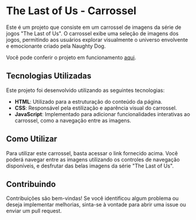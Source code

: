 # The Last of Us - Carrossel

Este é um projeto que consiste em um carrossel de imagens da série de jogos "The Last of Us". O carrossel exibe uma seleção de imagens dos jogos, permitindo aos usuários explorar visualmente o universo envolvente e emocionante criado pela Naughty Dog.

Você pode conferir o projeto em funcionamento [aqui](https://drey021.github.io/The-Last-of-us/).

## Tecnologias Utilizadas

Este projeto foi desenvolvido utilizando as seguintes tecnologias:

- **HTML**: Utilizado para a estruturação do conteúdo da página.
- **CSS**: Responsável pela estilização e aparência visual do carrossel.
- **JavaScript**: Implementado para adicionar funcionalidades interativas ao carrossel, como a navegação entre as imagens.

## Como Utilizar

Para utilizar este carrossel, basta acessar o link fornecido acima. Você poderá navegar entre as imagens utilizando os controles de navegação disponíveis, e desfrutar das belas imagens da série "The Last of Us".

## Contribuindo

Contribuições são bem-vindas! Se você identificou algum problema ou deseja implementar melhorias, sinta-se à vontade para abrir uma issue ou enviar um pull request.

